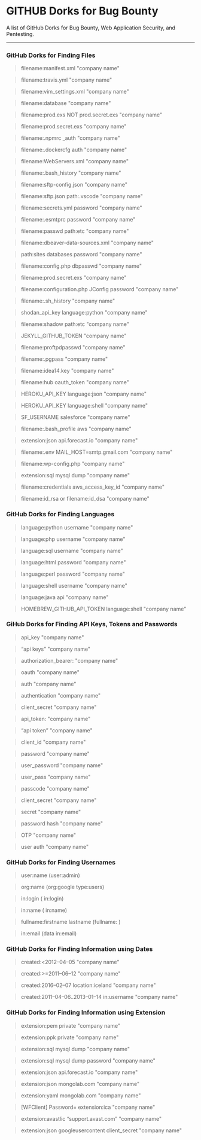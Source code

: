 # GITHUB Dorks for Bug Bounty

A list of GitHub Dorks for Bug Bounty, Web Application Security, and Pentesting.

---

### GitHub Dorks for Finding Files

> filename:manifest.xml  "company name"

> filename:travis.yml "company name"

> filename:vim_settings.xml "company name"

> filename:database "company name"

> filename:prod.exs NOT prod.secret.exs "company name"

> filename:prod.secret.exs "company name"

> filename:.npmrc _auth "company name"

> filename:.dockercfg auth "company name"

> filename:WebServers.xml "company name"

> filename:.bash_history  "company name"

> filename:sftp-config.json "company name"

> filename:sftp.json path:.vscode  "company name"

> filename:secrets.yml password  "company name"

> filename:.esmtprc password  "company name"

> filename:passwd path:etc "company name"

> filename:dbeaver-data-sources.xml  "company name"

> path:sites databases password  "company name"

> filename:config.php dbpasswd  "company name"

> filename:prod.secret.exs  "company name"

> filename:configuration.php JConfig password "company name"

> filename:.sh_history  "company name"

> shodan_api_key language:python "company name"

> filename:shadow path:etc "company name"

> JEKYLL_GITHUB_TOKEN "company name"

> filename:proftpdpasswd "company name"

> filename:.pgpass "company name"

> filename:idea14.key "company name"

> filename:hub oauth_token "company name"

> HEROKU_API_KEY language:json "company name"

> HEROKU_API_KEY language:shell "company name"

> SF_USERNAME salesforce "company name"

> filename:.bash_profile aws "company name"

> extension:json api.forecast.io "company name"

> filename:.env MAIL_HOST=smtp.gmail.com "company name"

> filename:wp-config.php "company name"

> extension:sql mysql dump "company name"

> filename:credentials aws_access_key_id "company name"

> filename:id_rsa or filename:id_dsa "company name"

### GitHub Dorks for Finding Languages

> language:python username  "company name"

> language:php username  "company name"

> language:sql username "company name"

> language:html password "company name"

> language:perl password "company name"

> language:shell username "company name"

> language:java api "company name"

> HOMEBREW_GITHUB_API_TOKEN language:shell "company name"

### GiHub Dorks for Finding API Keys, Tokens and Passwords

> api_key  "company name"

> “api keys” "company name"

> authorization_bearer: "company name"

> oauth "company name"

> auth "company name"

> authentication "company name"

> client_secret "company name"

> api_token: "company name"

> “api token” "company name"

> client_id "company name"

> password "company name"

> user_password "company name"

> user_pass "company name"

> passcode "company name"

> client_secret "company name"

> secret "company name"

> password hash "company name"

> OTP "company name"

> user auth "company name"

### GitHub Dorks for Finding Usernames


> user:name (user:admin) 

> org:name (org:google type:users)

> in:login (<username> in:login)

> in:name (<username> in:name)

> fullname:firstname lastname (fullname:<name> <surname>)

> in:email (data in:email)

### GitHub Dorks for Finding Information using Dates

> created:<2012–04–05 "company name"

> created:>=2011–06–12 "company name"

> created:2016–02–07 location:iceland  "company name"

> created:2011–04–06..2013–01–14 <user> in:username "company name"

### GitHub Dorks for Finding Information using Extension


> extension:pem private "company name"

> extension:ppk private "company name"

> extension:sql mysql dump "company name"

> extension:sql mysql dump password "company name"

> extension:json api.forecast.io "company name"

> extension:json mongolab.com "company name"

> extension:yaml mongolab.com "company name"

> [WFClient] Password= extension:ica "company name"

> extension:avastlic “support.avast.com” "company name"

> extension:json googleusercontent client_secret "company name"
